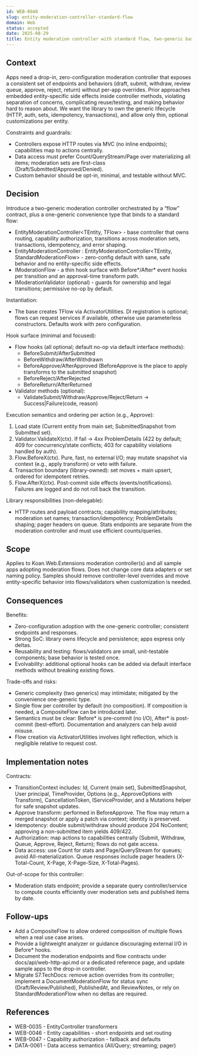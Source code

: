 ```yaml
---
id: WEB-0048
slug: entity-moderation-controller-standard-flow
domain: Web
status: accepted
date: 2025-08-29
title: Entity moderation controller with standard flow, two-generic base, and Before/After hooks
---
```


## Context

Apps need a drop-in, zero-configuration moderation controller that exposes a consistent set of endpoints and behaviors (draft, submit, withdraw, review queue, approve, reject, return) without per-app overrides. Prior approaches embedded entity-specific side effects inside controller methods, violating separation of concerns, complicating reuse/testing, and making behavior hard to reason about. We want the library to own the generic lifecycle (HTTP, auth, sets, idempotency, transactions), and allow only thin, optional customizations per entity.

Constraints and guardrails:

- Controllers expose HTTP routes via MVC (no inline endpoints); capabilities map to actions centrally.
- Data access must prefer Count/QueryStream/Page over materializing all items; moderation sets are first-class (Draft/Submitted/Approved/Denied).
- Custom behavior should be opt-in, minimal, and testable without MVC.

## Decision

Introduce a two-generic moderation controller orchestrated by a “flow” contract, plus a one-generic convenience type that binds to a standard flow:

- EntityModerationController<TEntity, TFlow> - base controller that owns routing, capability authorization, transitions across moderation sets, transactions, idempotency, and error shaping.
- EntityModerationController<TEntity> : EntityModerationController<TEntity, StandardModerationFlow<TEntity>> - zero-config default with sane, safe behavior and no entity-specific side effects.
- IModerationFlow<TEntity> - a thin hook surface with Before*/After* event hooks per transition and an approval-time transform path.
- IModerationValidator<TEntity> (optional) - guards for ownership and legal transitions; permissive no-op by default.

Instantiation:

- The base creates TFlow via ActivatorUtilities. DI registration is optional; flows can request services if available, otherwise use parameterless constructors. Defaults work with zero configuration.

Hook surface (minimal and focused):

- Flow hooks (all optional; default no-op via default interface methods):
  - BeforeSubmit/AfterSubmitted
  - BeforeWithdraw/AfterWithdrawn
  - BeforeApprove/AfterApproved (BeforeApprove is the place to apply transforms to the submitted snapshot)
  - BeforeReject/AfterRejected
  - BeforeReturn/AfterReturned
- Validator methods (optional):
  - ValidateSubmit/Withdraw/Approve/Reject/Return → Success|Failure(code, reason)

Execution semantics and ordering per action (e.g., Approve):

1. Load state (Current entity from main set; SubmittedSnapshot from Submitted set).
2. Validator.ValidateX(ctx). If fail → 4xx ProblemDetails (422 by default; 409 for concurrency/state conflicts; 403 for capability violations handled by auth).
3. Flow.BeforeX(ctx). Pure, fast, no external I/O; may mutate snapshot via context (e.g., apply transform) or veto with failure.
4. Transaction boundary (library-owned): set moves + main upsert, ordered for idempotent retries.
5. Flow.AfterX(ctx). Post-commit side effects (events/notifications). Failures are logged and do not roll back the transition.

Library responsibilities (non-delegable):

- HTTP routes and payload contracts; capability mapping/attributes; moderation set names; transaction/idempotency; ProblemDetails shaping; pager headers on queue. Stats endpoints are separate from the moderation controller and must use efficient counts/queries.

## Scope

Applies to Koan.Web.Extensions moderation controller(s) and all sample apps adopting moderation flows. Does not change core data adapters or set naming policy. Samples should remove controller-level overrides and move entity-specific behavior into flows/validators when customization is needed.

## Consequences

Benefits:

- Zero-configuration adoption with the one-generic controller; consistent endpoints and responses.
- Strong SoC: library owns lifecycle and persistence; apps express only deltas.
- Reusability and testing: flows/validators are small, unit-testable components; base behavior is tested once.
- Evolvability: additional optional hooks can be added via default interface methods without breaking existing flows.

Trade-offs and risks:

- Generic complexity (two generics) may intimidate; mitigated by the convenience one-generic type.
- Single flow per controller by default (no composition). If composition is needed, a CompositeFlow<TEntity> can be introduced later.
- Semantics must be clear: Before* is pre-commit (no I/O), After* is post-commit (best-effort). Documentation and analyzers can help avoid misuse.
- Flow creation via ActivatorUtilities involves light reflection, which is negligible relative to request cost.

## Implementation notes

Contracts:

- TransitionContext<TEntity> includes: Id, Current (main set), SubmittedSnapshot, User principal, TimeProvider, Options (e.g., ApproveOptions with Transform), CancellationToken, IServiceProvider, and a Mutations helper for safe snapshot updates.
- Approve transform: performed in BeforeApprove. The flow may return a merged snapshot or apply a patch via context; identity is preserved.
- Idempotency: double submit/withdraw should produce 204 NoContent; approving a non-submitted item yields 409/422.
- Authorization: map actions to capabilities centrally (Submit, Withdraw, Queue, Approve, Reject, Return); flows do not gate access.
- Data access: use Count for stats and Page/QueryStream for queues; avoid All-materialization. Queue responses include pager headers (X-Total-Count, X-Page, X-Page-Size, X-Total-Pages).

Out-of-scope for this controller:

- Moderation stats endpoint; provide a separate query controller/service to compute counts efficiently over moderation sets and published items by date.

## Follow-ups

- Add a CompositeFlow<TEntity> to allow ordered composition of multiple flows when a real use case arises.
- Provide a lightweight analyzer or guidance discouraging external I/O in Before\* hooks.
- Document the moderation endpoints and flow contracts under docs/api/web-http-api.md or a dedicated reference page, and update sample apps to the drop-in controller.
- Migrate S7.TechDocs: remove action overrides from its controller; implement a DocumentModerationFlow for status sync (Draft/Review/Published), PublishedAt, and ReviewNotes, or rely on StandardModerationFlow when no deltas are required.

## References

- WEB-0035 - EntityController transformers
- WEB-0046 - Entity capabilities - short endpoints and set routing
- WEB-0047 - Capability authorization - fallback and defaults
- DATA-0061 - Data access semantics (All/Query; streaming; pager)
